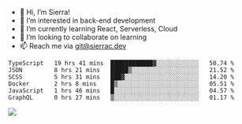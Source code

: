 - 👋 Hi, I’m Sierra!
- 👀 I’m interested in back-end development
- 🌱 I’m currently learning React, Serverless, Cloud
- 💞️ I’m looking to collaborate on learning
- 📫 Reach me via git@sierrac.dev

<!--START_SECTION:waka-->

```text
TypeScript   19 hrs 41 mins  ████████████▓░░░░░░░░░░░░   50.74 %
JSON         8 hrs 21 mins   █████▒░░░░░░░░░░░░░░░░░░░   21.52 %
SCSS         5 hrs 31 mins   ███▓░░░░░░░░░░░░░░░░░░░░░   14.20 %
Docker       2 hrs 8 mins    █▒░░░░░░░░░░░░░░░░░░░░░░░   05.51 %
JavaScript   1 hrs 46 mins   █░░░░░░░░░░░░░░░░░░░░░░░░   04.57 %
GraphQL      0 hrs 27 mins   ▒░░░░░░░░░░░░░░░░░░░░░░░░   01.17 %
```

<!--END_SECTION:waka-->


![](https://hit.yhype.me/github/profile?user_id=7351311)
